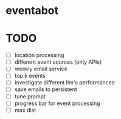 # eventabot

# TODO
- [ ] location processing
- [ ] different event sources (only APIs)
- [ ] weekly email service
- [ ] top k events
- [ ] investigate different llm's performances
- [ ] save emails to persistent
- [ ] tune prompt
- [ ] progress bar for event processing
- [ ] max dist